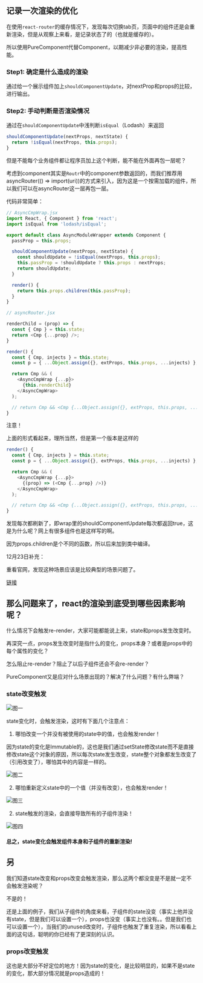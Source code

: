 ## 记录一次渲染的优化

在使用`react-router`的缓存情况下，发现每次切换tab页，页面中的组件还是会重新渲染，但是从观察上来看，是记录状态了的（也就是缓存的）。

所以使用PureComponent代替Component，以期减少非必要的渲染，提高性能。

### Step1: 确定是什么造成的渲染

通过给一个展示组件加上`shouldComponentUpdate`，对nextProp和props的比较，进行输出。

### Step2: 手动判断是否渲染情况

通过在`shouldComponentUpdate`中浅判断`isEqual`（Lodash）来返回

```javascript
shouldComponentUpdate(nextProps, nextState) {
  return !isEqual(nextProps, this.props);
}
```

但是不能每个业务组件都让程序员加上这个判断，能不能在外面再包一层呢？

考虑到component其实是`Routr`中的component参数返回的，而我们推荐用asyncRouter(() => import(uri))的方式来引入，因为这是一个按需加载的组件，所以我们可以在asyncRouter这一层再包一层。

代码非常简单：

```javascript
// AsyncCmpWrap.jsx
import React, { Component } from 'react';
import isEqual from 'lodash/isEqual';

export default class AsyncModuleWrapper extends Component {
  passProp = this.props;

  shouldComponentUpdate(nextProps, nextState) {
    const shouldUpdate = !isEqual(nextProps, this.props);
    this.passProp = !shouldUpdate ? this.props : nextProps;
    return shouldUpdate;
  }

  render() {
    return this.props.children(this.passProp);
  }
}
```

```javascript
// asyncRouter.jsx

renderChild = (prop) => {
  const { Cmp } = this.state;
  return <Cmp {...prop} />;
}

render() {
  const { Cmp, injects } = this.state;
  const p = { ...Object.assign({}, extProps, this.props, ...injects) };

  return Cmp && (
    <AsyncCmpWrap {...p}>
      {this.renderChild}
    </AsyncCmpWrap>
  );

  // return Cmp && <Cmp {...Object.assign({}, extProps, this.props, ...injects)} />;
}
```

注意！

上面的形式看起来，理所当然，但是第一个版本是这样的

```javascript
render() {
  const { Cmp, injects } = this.state;
  const p = { ...Object.assign({}, extProps, this.props, ...injects) };

  return Cmp && (
    <AsyncCmpWrap {...p}>
      {(prop) => (<Cmp {...prop} />)}
    </AsyncCmpWrap>
  );

  // return Cmp && <Cmp {...Object.assign({}, extProps, this.props, ...injects)} />;
}
```

发现每次都刷新了，即wrap里的shouldComponentUpdate每次都返回true，这是为什么呢？网上有很多组件也是这样写的啊。

因为props.children是个不同的函数，所以后来加到类中编译。

12月23日补充：

重看官网，发现这种场景应该是比较典型的场景问题了。

[链接](https://reactjs.org/docs/render-props.html#caveats)

## 那么问题来了，react的渲染到底受到哪些因素影响呢？

什么情况下会触发re-render，大家可能都能说上来，state和props发生改变时。

再深究一点，props发生改变时是指什么的变化，props本身？或者是props中的每个属性的变化？

怎么阻止re-render？阻止了以后子组件还会不会re-render？

PureComponent又是应对什么场景出现的？解决了什么问题？有什么弊端？

### state改变触发

![图一](./images/pic1.png)

state变化时，会触发渲染，这时有下面几个注意点：

1. 哪怕改变一个并没有被使用的state中的值，也会触发render！

因为state的变化是Immutable的，这也是我们通过setState修改state而不是直接修改state这个对象的原因，所以每次state发生改变，state整个对象都发生改变了（引用改变了），哪怕其中的内容是一样的。

![图二](./images/pic2.png)

2. 哪怕重新定义state中的一个值（并没有改变），也会触发render！

![图三](./images/pic3.png)

2. state触发的渲染，会直接导致所有的子组件渲染！

![图四](./images/pic4.png)

#### 总之，state变化会触发组件本身和子组件的重新渲染!

## 另

我们知道state改变和props改变会触发渲染，那么这两个都没变是不是就一定不会触发渲染呢？

不是的！

还是上面的例子，我们从子组件的角度来看，子组件的state没变（事实上他并没有state，但是我们可以设置一个），props也没变（事实上也没有。。但是我们也可以设置一个），当我们的unused改变时，子组件也触发了重复渲染，所以看看上面的这句话，聪明的你已经有了更深刻的认识。

### props改变触发

这也是大部分不好定位的地方！因为state的变化，是比较明显的，如果不是state的变化，那大部分情况就是props造成的！